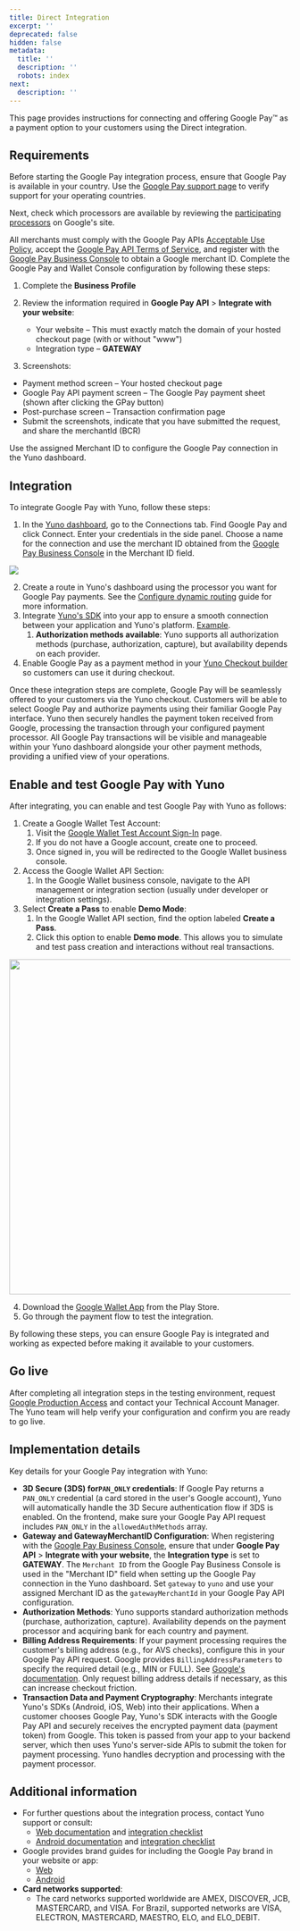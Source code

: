 ```yaml
---
title: Direct Integration
excerpt: ''
deprecated: false
hidden: false
metadata:
  title: ''
  description: ''
  robots: index
next:
  description: ''
---
```

This page provides instructions for connecting and offering Google Pay™ as a payment option to your customers using the Direct integration.

## Requirements

Before starting the Google Pay integration process, ensure that Google Pay is available in your country. Use the [Google Pay support page](https://support.google.com/googlepay/answer/12429287?hl=en) to verify support for your operating countries.

Next, check which processors are available by reviewing the [participating processors](https://developers.google.com/pay/api/) on Google's site.

All merchants must comply with the Google Pay APIs [Acceptable Use Policy](https://payments.developers.google.com/terms/aup), accept the [Google Pay API Terms of Service](https://payments.developers.google.com/terms/sellertos), and register with the [Google Pay Business Console](https://pay.google.com/business/console) to obtain a Google merchant ID. Complete the Google Pay and Wallet Console configuration by following these steps:

1. Complete the **Business Profile**

2. Review the information required in **Google Pay API** > **Integrate with your website**:
   * Your website – This must exactly match the domain of your hosted checkout page (with or without "www")
   * Integration type – **GATEWAY**

3. Screenshots:

* Payment method screen – Your hosted checkout page
* Google Pay API payment screen – The Google Pay payment sheet (shown after clicking the GPay button)
* Post-purchase screen – Transaction confirmation page
* Submit the screenshots, indicate that you have submitted the request, and share the merchantId (BCR)

Use the assigned Merchant ID to configure the Google Pay connection in the Yuno dashboard.

## Integration

To integrate Google Pay with Yuno, follow these steps:

1. In the [Yuno dashboard](https://dashboard.y.uno/), go to the Connections tab. Find Google Pay and click Connect. Enter your credentials in the side panel. Choose a name for the connection and use the merchant ID obtained from the [Google Pay Business Console](https://pay.google.com/business/console) in the Merchant ID field.

<Image align="center" src="https://files.readme.io/2fee3d1-google-pay1.png" />

2. Create a route in Yuno's dashboard using the processor you want for Google Pay payments. See the [Configure dynamic routing](ref:configure-dynamic-routing) guide for more information.
3. Integrate [Yuno's SDK](https://docs.y.uno/docs/android-sdk-integrations) into your app to ensure a smooth connection between your application and Yuno's platform. [Example](https://github.com/yuno-payments/yuno-sdk-android).
   1. **Authorization methods available**: Yuno supports all authorization methods (purchase, authorization, capture), but availability depends on each provider.
4. Enable Google Pay as a payment method in your [Yuno Checkout builder](https://docs.y.uno/docs/checkout-builder) so customers can use it during checkout.

Once these integration steps are complete, Google Pay will be seamlessly offered to your customers via the Yuno checkout. Customers will be able to select Google Pay and authorize payments using their familiar Google Pay interface. Yuno then securely handles the payment token received from Google, processing the transaction through your configured payment processor. All Google Pay transactions will be visible and manageable within your Yuno dashboard alongside your other payment methods, providing a unified view of your operations.

## Enable and test Google Pay with Yuno

After integrating, you can enable and test Google Pay with Yuno as follows:

1. Create a Google Wallet Test Account:
   1. Visit the [Google Wallet Test Account Sign-In](https://accounts.google.com/InteractiveLogin/signinchooser?continue=https%3A%2F%2Fpay.google.com%2Fbusiness%2Fconsole%2F\&followup=https%3A%2F%2Fpay.google.com%2Fbusiness%2Fconsole%2F\&osid=1\&passive=1209600\&ifkv=AeDOFXjl_LLJZyuykU06uleha4p7uSXJNnLCv_n2jshX6QVJYCy9AKq3K28mIfpgyfS2NDHfimnAFg\&flowName=GlifWebSignIn\&flowEntry=ServiceLogin) page.
   2. If you do not have a Google account, create one to proceed.
   3. Once signed in, you will be redirected to the Google Wallet business console.
2. Access the Google Wallet API Section:
   1. In the Google Wallet business console, navigate to the API management or integration section (usually under developer or integration settings).
3. Select **Create a Pass** to enable **Demo Mode**:
   1. In the Google Wallet API section, find the option labeled **Create a Pass**.
   2. Click this option to enable **Demo mode**. This allows you to simulate and test pass creation and interactions without real transactions.

<Image align="center" width="600px" src="https://files.readme.io/fbc51b7-6847ef9-demo_mode.png" />

4. Download the [Google Wallet App](https://play.google.com/store/apps/details?id=com.google.android.apps.walletnfcrel\&hl=en\&gl=US) from the Play Store.
5. Go through the payment flow to test the integration.

By following these steps, you can ensure Google Pay is integrated and working as expected before making it available to your customers.

## Go live

After completing all integration steps in the testing environment, request [Google Production Access](https://developers.google.com/pay/api/web/guides/test-and-deploy/request-prod-access) and contact your Technical Account Manager. The Yuno team will help verify your configuration and confirm you are ready to go live.

## Implementation details

Key details for your Google Pay integration with Yuno:

* **3D Secure (3DS) for`PAN_ONLY` credentials**: If Google Pay returns a `PAN_ONLY` credential (a card stored in the user's Google account), Yuno will automatically handle the 3D Secure authentication flow if 3DS is enabled. On the frontend, make sure your Google Pay API request includes `PAN_ONLY` in the `allowedAuthMethods` array.
* **Gateway and GatewayMerchantID Configuration**: When registering with the [Google Pay Business Console](https://pay.google.com/business/console), ensure that under **Google Pay API** > **Integrate with your website**, the **Integration type** is set to **GATEWAY**. The `Merchant ID` from the Google Pay Business Console is used in the "Merchant ID" field when setting up the Google Pay connection in the Yuno dashboard. Set `gateway` to `yuno` and use your assigned Merchant ID as the `gatewayMerchantId` in your Google Pay API configuration.
* **Authorization Methods**: Yuno supports standard authorization methods (purchase, authorization, capture). Availability depends on the payment processor and acquiring bank for each country and payment.
* **Billing Address Requirements**: If your payment processing requires the customer's billing address (e.g., for AVS checks), configure this in your Google Pay API request. Google provides `BillingAddressParameters` to specify the required detail (e.g., MIN or FULL). See [Google's documentation](https://developers.google.com/pay/api/web/reference/request-objects#BillingAddressParameters). Only request billing address details if necessary, as this can increase checkout friction.
* **Transaction Data and Payment Cryptography**: Merchants integrate Yuno's SDKs (Android, iOS, Web) into their applications. When a customer chooses Google Pay, Yuno's SDK interacts with the Google Pay API and securely receives the encrypted payment data (payment token) from Google. This token is passed from your app to your backend server, which then uses Yuno's server-side APIs to submit the token for payment processing. Yuno handles decryption and processing with the payment processor.

## Additional information

* For further questions about the integration process, contact Yuno support or consult:
  * [Web documentation](https://developers.google.com/pay/api/web/guides/setup) and [integration checklist](https://developers.google.com/pay/api/web/guides/test-and-deploy/integration-checklist)
  * [Android documentation](https://developers.google.com/pay/api/android/overview) and [integration checklist](https://developers.google.com/pay/api/android/guides/test-and-deploy/integration-checklist)
* Google provides brand guides for including the Google Pay brand in your website or app:
  * [Web](https://developers.google.com/pay/api/web/guides/brand-guidelines)
  * [Android](https://developers.google.com/pay/api/android/guides/brand-guidelines)
* **Card networks supported**:
  * The card networks supported worldwide are AMEX, DISCOVER, JCB, MASTERCARD, and VISA. For Brazil, supported networks are VISA, ELECTRON, MASTERCARD, MAESTRO, ELO, and ELO\_DEBIT.